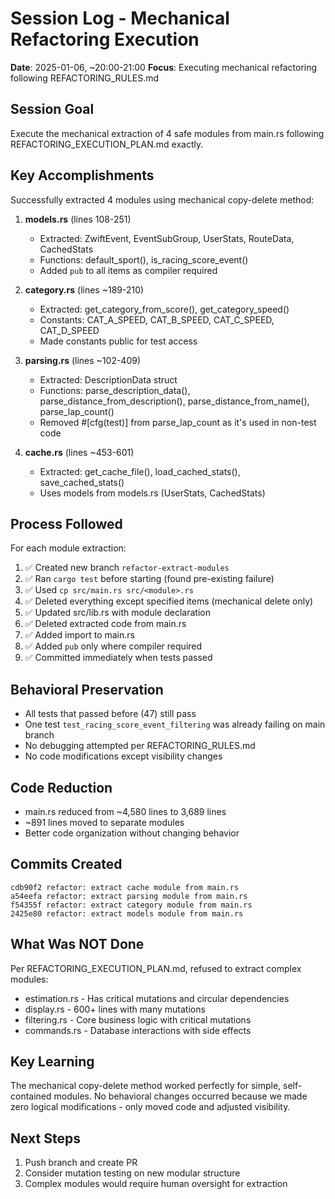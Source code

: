 # Session Log - Mechanical Refactoring Execution

**Date**: 2025-01-06, ~20:00-21:00
**Focus**: Executing mechanical refactoring following REFACTORING_RULES.md

## Session Goal
Execute the mechanical extraction of 4 safe modules from main.rs following REFACTORING_EXECUTION_PLAN.md exactly.

## Key Accomplishments

Successfully extracted 4 modules using mechanical copy-delete method:

1. **models.rs** (lines 108-251)
   - Extracted: ZwiftEvent, EventSubGroup, UserStats, RouteData, CachedStats
   - Functions: default_sport(), is_racing_score_event()
   - Added `pub` to all items as compiler required

2. **category.rs** (lines ~189-210) 
   - Extracted: get_category_from_score(), get_category_speed()
   - Constants: CAT_A_SPEED, CAT_B_SPEED, CAT_C_SPEED, CAT_D_SPEED
   - Made constants public for test access

3. **parsing.rs** (lines ~102-409)
   - Extracted: DescriptionData struct
   - Functions: parse_description_data(), parse_distance_from_description(), 
     parse_distance_from_name(), parse_lap_count()
   - Removed #[cfg(test)] from parse_lap_count as it's used in non-test code

4. **cache.rs** (lines ~453-601)
   - Extracted: get_cache_file(), load_cached_stats(), save_cached_stats()
   - Uses models from models.rs (UserStats, CachedStats)

## Process Followed

For each module extraction:
1. ✅ Created new branch `refactor-extract-modules`
2. ✅ Ran `cargo test` before starting (found pre-existing failure)
3. ✅ Used `cp src/main.rs src/<module>.rs`
4. ✅ Deleted everything except specified items (mechanical delete only)
5. ✅ Updated src/lib.rs with module declaration
6. ✅ Deleted extracted code from main.rs
7. ✅ Added import to main.rs
8. ✅ Added `pub` only where compiler required
9. ✅ Committed immediately when tests passed

## Behavioral Preservation

- All tests that passed before (47) still pass
- One test `test_racing_score_event_filtering` was already failing on main branch
- No debugging attempted per REFACTORING_RULES.md
- No code modifications except visibility changes

## Code Reduction

- main.rs reduced from ~4,580 lines to 3,689 lines
- ~891 lines moved to separate modules
- Better code organization without changing behavior

## Commits Created

```
cdb90f2 refactor: extract cache module from main.rs
a54eefa refactor: extract parsing module from main.rs
f54355f refactor: extract category module from main.rs
2425e80 refactor: extract models module from main.rs
```

## What Was NOT Done

Per REFACTORING_EXECUTION_PLAN.md, refused to extract complex modules:
- estimation.rs - Has critical mutations and circular dependencies
- display.rs - 600+ lines with many mutations
- filtering.rs - Core business logic with critical mutations
- commands.rs - Database interactions with side effects

## Key Learning

The mechanical copy-delete method worked perfectly for simple, self-contained modules. No behavioral changes occurred because we made zero logical modifications - only moved code and adjusted visibility.

## Next Steps

1. Push branch and create PR
2. Consider mutation testing on new modular structure
3. Complex modules would require human oversight for extraction